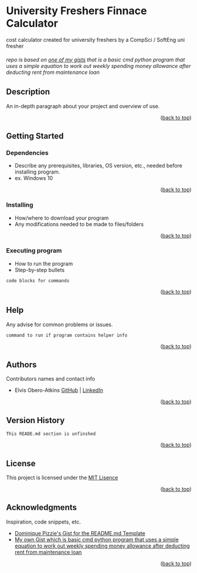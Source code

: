 # University Freshers Finnace Calculator
cost calculator created for university freshers by a CompSci / SoftEng uni fresher
###### repo is based on [one of my gists](https://gist.github.com/elvybean/37b0352e847cb65da0f9391cda2eb007) that is a basic cmd python program that uses a simple equation to work out weekly spending money allowance after deducting rent from maintenance loan

## Description

An in-depth paragraph about your project and overview of use.

<p align="right">(<a href="#top">back to top</a>)</p>

## Getting Started

### Dependencies

* Describe any prerequisites, libraries, OS version, etc., needed before installing program.
* ex. Windows 10

<p align="right">(<a href="#top">back to top</a>)</p>

### Installing

* How/where to download your program
* Any modifications needed to be made to files/folders

<p align="right">(<a href="#top">back to top</a>)</p>

### Executing program

* How to run the program
* Step-by-step bullets
```
code blocks for commands
```

<p align="right">(<a href="#top">back to top</a>)</p>

## Help

Any advise for common problems or issues.
```
command to run if program contains helper info
```
<p align="right">(<a href="#top">back to top</a>)</p>

## Authors

Contributors names and contact info

- Elvis Obero-Atkins [GitHub](https://github.com/elvybean) | [LinkedIn](www.linkedin.com/in/elvisoberoatkins)

<p align="right">(<a href="#top">back to top</a>)</p>

## Version History

```
This READE.md section is unfinshed
```

<p align="right">(<a href="#top">back to top</a>)</p>

## License

This project is licensed under the [MIT Lisence](https://choosealicense.com/licenses/mit/)

<p align="right">(<a href="#top">back to top</a>)</p>

## Acknowledgments

Inspiration, code snippets, etc.

- [Dominique Pizzie&#39;s Gist for the README.md Template](https://gist.github.com/DomPizzie/7a5ff55ffa9081f2de27c315f5018afc)
- [My own Gist which is basic cmd python program that uses a simple equation to work out weekly spending money allowance after deducting rent from maintenance loan](https://gist.github.com/elvybean/37b0352e847cb65da0f9391cda2eb007) 

<p align="right">(<a href="#top">back to top</a>)</p>
